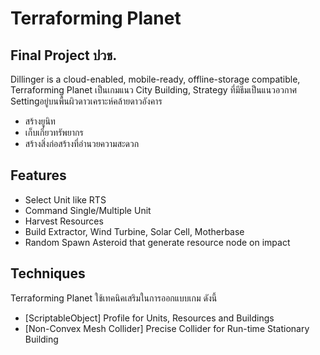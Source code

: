 # Terraforming Planet
## Final Project ปวช.


Dillinger is a cloud-enabled, mobile-ready, offline-storage compatible,
Terraforming Planet เป็นเกมแนว City Building, Strategy ที่มีธีมเป็นแนวอวกาศ Settingอยู่บนพื้นผิวดาวเคราะห์คล้ายดาวอังคาร
- สร้างยูนิท
- เก็บเกี่ยวทรัพยากร
- สร้างสิ่งก่อสร้างที่อำนวยความสะดวก

## Features
- Select Unit like RTS
- Command Single/Multiple Unit
- Harvest Resources
- Build Extractor, Wind Turbine, Solar Cell, Motherbase
- Random Spawn Asteroid that generate resource node on impact

## Techniques

Terraforming Planet ใช้เทคนิคเสริมในการออกแบบเกม ดังนี้
- [ScriptableObject] Profile for Units, Resources and Buildings
- [Non-Convex Mesh Collider] Precise Collider for Run-time Stationary Building